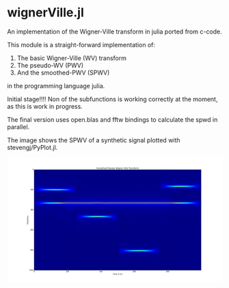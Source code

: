 wignerVille.jl
==============


An implementation of the Wigner-Ville transform in julia
ported from c-code. 

This module is a straight-forward implementation of:

1. The basic Wigner-Ville (WV) transform <br>
2. The pseudo-WV (PWV) <br>
3. And the smoothed-PWV (SPWV)

in the programming language julia.

Initial stage!!!! Non of the subfunctions is working correctly 
at the moment, as this is work in progress. 

The final version uses open.blas and fftw bindings to calculate 
the spwd in parallel.

The image shows the SPWV of a synthetic signal plotted with 
stevengj/PyPlot.jl. 

![Alt text](./files/testSignalSPWV.png)
